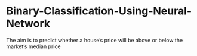 # Binary-Classification-Using-Neural-Network
The aim is to predict whether a house’s price will be above or below the market’s median price
